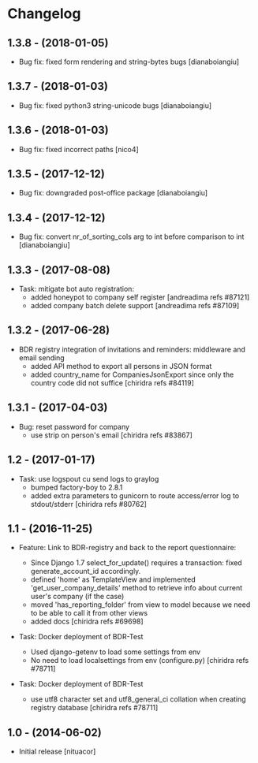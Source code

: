 Changelog
=========
1.3.8 - (2018-01-05)
--------------------
* Bug fix: fixed form rendering and string-bytes bugs
  [dianaboiangiu]

1.3.7 - (2018-01-03)
--------------------
* Bug fix: fixed python3 string-unicode bugs
  [dianaboiangiu]

1.3.6 - (2018-01-03)
--------------------
* Bug fix: fixed incorrect paths
  [nico4]

1.3.5 - (2017-12-12)
--------------------
* Bug fix: downgraded post-office package
  [dianaboiangiu]

1.3.4 - (2017-12-12)
--------------------
* Bug fix: convert nr_of_sorting_cols arg to int before comparison to int
  [dianaboiangiu]

1.3.3 - (2017-08-08)
--------------------
* Task: mitigate bot auto registration:
  - added honeypot to company self register
  [andreadima refs #87121]
  - added company batch delete support
  [andreadima refs #87109]

1.3.2 - (2017-06-28)
-----------------------
* BDR registry integration of invitations and reminders:
  middleware and email sending
  - added API method to export all persons in JSON format
  - added country_name for CompaniesJsonExport since only the
    country code did not suffice
  [chiridra refs #84119]

1.3.1 - (2017-04-03)
-----------------------
* Bug: reset password for company
  - use strip on person's email
  [chiridra refs #83867]

1.2 - (2017-01-17)
------------------
* Task: use logspout cu send logs to graylog
  - bumped factory-boy to 2.8.1
  - added extra parameters to gunicorn to route access/error log
    to stdout/stderr
  [chiridra refs #80762]

1.1 - (2016-11-25)
------------------
* Feature: Link to BDR-registry and back to the report questionnaire:
  - Since Django 1.7 select_for_update() requires a transaction:
    fixed generate_account_id accordingly.
  - defined 'home' as TemplateView and implemented 'get_user_company_details'
    method to retrieve info about current user's company (if the case)
  - moved 'has_reporting_folder' from view to model because we need to
    be able to call it from other views
  - added docs
  [chiridra refs #69698]

* Task: Docker deployment of BDR-Test
  - Used django-getenv to load some settings from env
  - No need to load localsettings from env (configure.py)
  [chiridra refs #78711]

* Task: Docker deployment of BDR-Test
  - use utf8 character set and utf8_general_ci collation when creating
    registry database
  [chiridra refs #78711]

1.0 - (2014-06-02)
------------------
* Initial release
  [nituacor]

